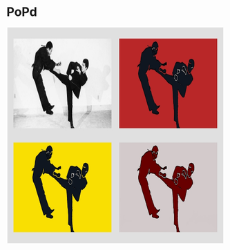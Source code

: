 # PoPd
<p align="center">
  <img width="500" height=500" src="https://github.com/vijishmadhavan/PoPd/blob/master/Images/unnamed-tile.jpg">
</p>

